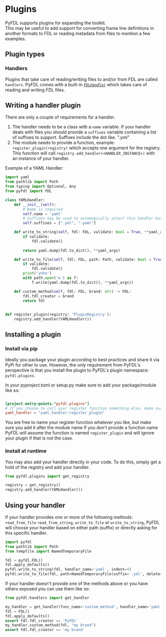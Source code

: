 # Plugins

PyFDL supports plugins for expanding the toolkit.  
This may be useful to add support for converting frame line definitions in another formats to FDL or 
reading metadata from files to mention a few examples.

## Plugin types

### Handlers
Plugins that take care of reading/writing files to and/or from FDL are called `handlers`. 
PyFDL comes with a built-in [`FDLHandler`](../Handlers/handlers.md#fdlhandler) which takes care of reading and writing 
FDL files.

## Writing a handler plugin
There are only a couple of requirements for a handler.  
1. The handler needs to be a class with a `name` variable. If your handler deals with files you should 
 provide a `suffixes` variable containing a list of suffixes to support. Suffixes include the dot like. ".yml" 
2. The module needs to provide a function, example: `register_plugin(registry)` which accepts one argument for 
 the registry. This function will call `registry.add_handler(<HANDLER_INSTANCE>)` with an instance of your 
 handler.

Example of a YAML Handler:
```python
import yaml
from pathlib import Path
from typing import Optional, Any
from pyfdl import FDL

class YAMLHandler:
    def __init__(self):
        # Name is required
        self.name = 'yaml'
        # Suffixes may be used to automagically select this handler based on path
        self.suffixes = [".yml", ".yaml"]

    def write_to_string(self, fdl: FDL, validate: bool = True, **yaml_args: Optional[Any]) -> str:
        if validate:
            fdl.validate()
        
        return yaml.dump(fdl.to_dict(), **yaml_args)

    def write_to_file(self, fdl: FDL, path: Path, validate: bool = True, **yaml_args: Optional[Any]) -> str:
        if validate:
            fdl.validate()
        print('yoho')
        with path.open('w') as f:
            f.write(yaml.dump(fdl.to_dict(), **yaml_args))

    def custom_method(self, fdl: FDL, brand: str) -> FDL:
        fdl.fdl_creator = brand
        return fdl
            
    
def register_plugin(registry: 'PluginRegistry'):
    registry.add_handler(YAMLHandler())
``` 

## Installing a plugin
### Install via pip
Ideally you package your plugin according to best practices and share it via PyPi for other to use.
However, the only requirement from PyFDL's perspective is that you install the plugin to PyFDL's 
plugin namespace: `pyfdl.plugins`.

In your pyproject.toml or setup.py make sure to add your package/module like so:
``` toml

[project.entry-points."pyfdl.plugins"]
# If you choose to call your register function something else, make sure to adjust the entry below.
yaml_handler = "yaml_handler:register_plugin"
```

You are free to name your register function whatever you like, but make sure you add it after the module name
If you don't provide a function name PyFDL will assume the function is named `register_plugin` and will
ignore your plugin if that is not the case.

### Install at runtime
You may also add your handler directly in your code.
To do this, simply get a hold of the registry and add your handler.

```python
from pyfdl.plugins import get_registry

registry = get_registry()
registry.add_handler(YAMLHandler())
```

## Using your handler
If your handler provides one or more of the following methods: `read_from_file` `read_from_string`, 
`write_to_file` or `write_to_string`, PyFDL will choose your handler based on either path (suffix) or 
directly asking for this specific handler.

```python
import pyfdl
from pathlib import Path
from tempfile import NamedTemporaryFile

fdl = pyfdl.FDL()
fdl.apply_defaults()
pyfdl.write_to_string(fdl, handler_name='yaml', indent=4)
pyfdl.write_to_file(fdl, path=NamedTemporaryFile(suffix='.yml', delete=False).name)
```
If your handler doesn't provide one of the methods above or you have others exposed you can use them like so:
```python
from pyfdl.handlers import get_handler

my_handler = get_handler(func_name='custom_method', handler_name='yaml')
fdl = FDL()
fdl.apply_defaults()
assert fdl.fdl_creator == 'PyFDL'
my_handler.custom_method(fdl, "my brand")
assert fdl.fdl_creator == 'my brand'

```
